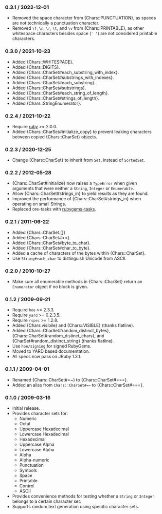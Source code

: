 ### 0.3.1 / 2022-12-01

* Removed the space character from {Chars::PUNCTUATION}, as spaces are not
  technically a punctuation character.
* Removed `\f`, `\n`, `\r`, `\t`, and `\v` from {Chars::PRINTABLE}, as other
  whitespace characters besides space (`' '`) are not considered printable
  characters.

### 0.3.0 / 2021-10-23

* Added {Chars::WHITESPACE}.
* Added {Chars::DIGITS}.
* Added {Chars::CharSet#each_substring_with_index}.
* Added {Chars::CharSet#substrings_with_indexes}.
* Added {Chars::CharSet#each_substring}.
* Added {Chars::CharSet#substrings}.
* Added {Chars::CharSet#each_string_of_length}.
* Added {Chars::CharSet#strings_of_length}.
* Added {Chars::StringEnumerator}.

### 0.2.4 / 2021-10-22

* Require [ruby] >= 2.0.0.
* Added {Chars::CharSet#initialize_copy} to prevent leaking characters
  between copied {Chars::CharSet} objects.

### 0.2.3 / 2020-12-25

* Change {Chars::CharSet} to inherit from `Set`, instead of `SortedSet`.

### 0.2.2 / 2012-05-28

* {Chars::CharSet#initialize} now raises a `TypeError` when given arguments
  that were neither a `String`, `Integer` or `Enumerable`.
* Allow {Chars::CharSet#strings_in} to yield results as they are found.
* Improved the performance of {Chars::CharSet#strings_in} when operating on
  small Strings.
* Replaced ore-tasks with
  [rubygems-tasks](https://github.com/postmodern/rubygems-tasks#readme).

### 0.2.1 / 2011-06-22

* Added {Chars::CharSet.[]}
* Added {Chars::CharSet#<<}.
* Added {Chars::CharSet#byte_to_char}.
* Added {Chars::CharSet#char_to_byte}.
* Added a cache of characters of the bytes within {Chars::CharSet}.
* Use `String#each_char` to distinguish Unicode from ASCII.

### 0.2.0 / 2010-10-27

* Make sure all enumerable methods in {Chars::CharSet} return an
  `Enumerator` object if no block is given.

### 0.1.2 / 2009-09-21

* Require `hoe` >= 2.3.3.
* Require `yard` >= 0.2.3.5.
* Require `rspec` >= 1.2.8.
* Added {Chars.visibile} and {Chars::VISIBLE} (thanks flatline).
* Added {Chars::CharSet#random_distinct_bytes},
  {Chars::CharSet#random_distinct_chars}, and {CharSet#random_distinct_string}
  (thanks flatline).
* Use `hoe/signing` for signed RubyGems.
* Moved to YARD based documentation.
* All specs now pass on JRuby 1.3.1.

### 0.1.1 / 2009-04-01

* Renamed {Chars::CharSet#=~} to {Chars::CharSet#===}.
* Added an alias from `Chars::CharSet#=~` to {Chars::CharSet#===}.

### 0.1.0 / 2009-03-16

* Initial release.
* Provides character sets for:
  * Numeric
  * Octal
  * Uppercase Hexadecimal
  * Lowercase Hexadecimal
  * Hexadecimal
  * Uppercase Alpha
  * Lowercase Alpha
  * Alpha
  * Alpha-numeric
  * Punctuation
  * Symbols
  * Space
  * Printable
  * Control
  * ASCII
* Provides convenience methods for testing whether a `String` or `Integer`
  belongs to a certain character set.
* Supports random text generation using specific character sets.

[ruby]: https://www.ruby-lang.org/
